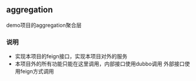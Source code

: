 aggregation
---------------------------
demo项目的aggregation聚合层

### 说明

* 实现本项目的feign接口，实现本项目对外的服务
* 本项目外的所有功能只能在这里调用，内部接口使用dubbo调用 外部接口使用feign方式调用

